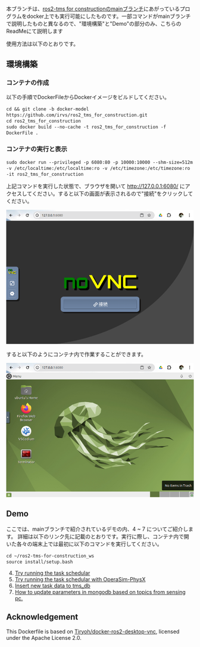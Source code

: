 
本ブランチは、[ros2-tms for constructionのmainブランチ](https://github.com/irvs/ros2_tms_for_construction)にあがっているプログラムをdocker上でも実行可能にしたものです。一部コマンドがmainブランチで説明したものと異なるので、"環境構築"と"Demo"の部分のみ、こちらのReadMeにて説明します

使用方法は以下のとおりです。

## 環境構築

### コンテナの作成
以下の手順でDockerFileからDockerイメージをビルドしてください。
```
cd && git clone -b docker-model  https://github.com/irvs/ros2_tms_for_construction.git
cd ros2_tms_for_construction
sudo docker build --no-cache -t ros2_tms_for_construction -f DockerFile .
```

### コンテナの実行と表示
```
sudo docker run --privileged -p 6080:80 -p 10000:10000 --shm-size=512m -v /etc/localtime:/etc/localtime:ro -v /etc/timezone:/etc/timezone:ro -it ros2_tms_for_construction
```
上記コマンドを実行した状態で、ブラウザを開いて http://127.0.0.1:6080/ にアクセスしてください。すると以下の画面が表示されるので"接続"をクリックしてください。

![](docs/docker_1.png)

すると以下のようにコンテナ内で作業することができます。

![](docs/docker_2.png)

## Demo

ここでは、mainブランチで紹介されているデモの内、4 ~ 7 についてご紹介します。 詳細は以下のリンク先に記載のとおりです。実行に際し、コンテナ内で開いた各々の端末上では最初に以下のコマンドを実行してください。

 ```
 cd ~/ros2-tms-for-construction_ws
 source install/setup.bash
 ```

 4. [Try running the task schedular](CHAPTER4.md)
 5. [Try running the task schedular with OperaSim-PhysX](CHAPTER5.md)
 6. [Insert new task data to tms_db](CHAPTER6.md)
 7. [How to update parameters in mongodb based on topics from sensing pc.](CHAPTER7.md)

## Acknowledgement

This Dockerfile is based on [Tiryoh/docker-ros2-desktop-vnc](https://github.com/Tiryoh/docker-ros2-desktop-vnc), licensed under the Apache License 2.0.








